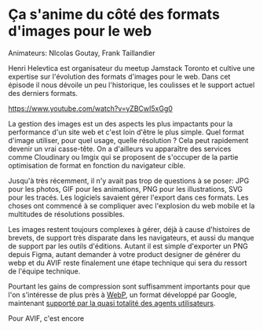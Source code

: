 # Ça s'anime du côté des formats d'images pour le web

Animateurs: NIcolas Goutay, Frank Taillandier

Henri Helevtica est organisateur du meetup Jamstack Toronto et cultive une expertise sur l'évolution des formats d'images pour le web. Dans cet épisode il nous dévoile un peu l'historique, les coulisses et le support actuel des derniers formats.

https://www.youtube.com/watch?v=yZBCwI5xGg0

La gestion des images est un des aspects les plus impactants pour la performance d'un site web et c'est loin d'être le plus simple. Quel format d'image utiliser, pour quel usage, quelle résolution ? Cela peut rapidement devenir un vrai casse-tête. On a d'ailleurs vu apparaître des services comme Cloudinary ou Imgix qui se proposent de s'occuper de la partie optimisation de format en fonction du navigateur cible.

Jusqu'à très récemment, il n'y avait pas trop de questions à se poser: JPG pour les photos, GIF pour les animations, PNG pour les illustrations, SVG pour les tracés.
Les logiciels savaient gérer l'export dans ces formats. Les choses ont commencé à se compliquer avec l'explosion du web mobile et la multitudes de résolutions possibles.

Les images restent toujours complexes à gérer, déjà à cause d'histoires de brevets, de support très disparate dans les navigateurs, et aussi du manque de support par les outils d'éditions. Autant il est simple d'exporter un PNG depuis Figma, autant demander à votre product designer de générer du webp et du AVIF reste finalement une étape technique qui sera du ressort de l'équipe technique.

Pourtant les gains de compression sont suffisamment importants pour que l'on s'intéresse de plus près à [WebP](https://developers.google.com/speed/webp/), un format développé par Google, maintenant [supporté par la quasi totalité des agents utilisateurs](https://caniuse.com/webp).

Pour AVIF, c'est encore 
